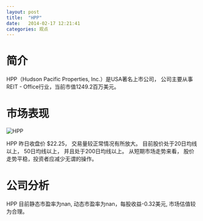 ```yaml
---
layout: post
title:  "HPP"
date:   2014-02-17 12:21:41
categories: 观点
---
```


# 简介
HPP（Hudson Pacific Properties, Inc.）是USA著名上市公司，
公司主要从事REIT - Office行业，当前市值1249.2百万美元。

# 市场表现

![HPP](http://finviz.com/chart.ashx?t=HPP&ty=c&ta=1&p=d&s=l)

HPP 昨日收盘价 $22.25，
交易量较正常情况有所放大。
目前股价处于20日均线以上，
50日均线以上，
并且处于200日均线以上。
从短期市场走势来看，
股价走势平稳，投资者应减少无谓的操作。

# 公司分析
HPP 目前静态市盈率为nan, 动态市盈率为nan，每股收益-0.32美元,
市场估值较为合理。
